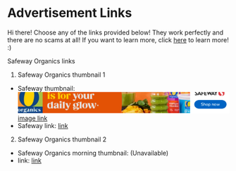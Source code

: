 # Advertisement Links
Hi there! Choose any of the links provided below! They work perfectly and there are no scams at all! If you want to learn more, click <a href="/README.md">here</a> to learn more! :)

Safeway Organics links
1. Safeway Organics thumbnail 1
- Safeway thumbnail: <a href="/thumbnails/Safeway Organics 3.png"><br/><img src="https://github.com/SchoolAppsRedirector/advertisement-links/blob/main/thumbnails/Safeway%20Organics%203.png?raw=true" />image link</a>
- Safeway link: <a href="https://www.safeway.com/lp/o-organics-organic.html?cmpid=ds_swy_int_own_dbm_20250423_419473221_419473221_106863_MerkleENT&clinchClickId_yldcQE=x1Vj0gAAAE7wP5PZJGMwMGQ4OThhLTNjNjMtNDFlYS1iNzFkLTU0OGE3YTdmZTQ5ZdkkYTMzY2Y1YjktYzQ3OS00YTRlLWFhZDYtNTI2NTYzY2I4Zjk2wA">link</a>

2. Safeway Organics thumbnail 2
- Safeway Organics morning thumbnail: (Unavailable)
- link: <a href="">link</a>
